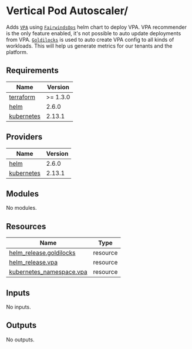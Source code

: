 # Vertical Pod Autoscaler/

Adds [`VPA`](https://github.com/kubernetes/autoscaler/tree/master/vertical-pod-autoscaler) using
[`FairwindsOps`](https://github.com/FairwindsOps/charts/tree/master/stable/vpa) helm chart to deploy VPA.
VPA recommender is the only feature enabled, it's not possible to auto update deployments from VPA.
[`Goldilocks`](https://github.com/FairwindsOps/charts/tree/master/stable/goldilocks) is used to auto create
VPA config to all kinds of workloads. This will help us generate metrics for our tenants and the platform.

## Requirements

| Name | Version |
|------|---------|
| <a name="requirement_terraform"></a> [terraform](#requirement\_terraform) | >= 1.3.0 |
| <a name="requirement_helm"></a> [helm](#requirement\_helm) | 2.6.0 |
| <a name="requirement_kubernetes"></a> [kubernetes](#requirement\_kubernetes) | 2.13.1 |

## Providers

| Name | Version |
|------|---------|
| <a name="provider_helm"></a> [helm](#provider\_helm) | 2.6.0 |
| <a name="provider_kubernetes"></a> [kubernetes](#provider\_kubernetes) | 2.13.1 |

## Modules

No modules.

## Resources

| Name | Type |
|------|------|
| [helm_release.goldilocks](https://registry.terraform.io/providers/hashicorp/helm/2.6.0/docs/resources/release) | resource |
| [helm_release.vpa](https://registry.terraform.io/providers/hashicorp/helm/2.6.0/docs/resources/release) | resource |
| [kubernetes_namespace.vpa](https://registry.terraform.io/providers/hashicorp/kubernetes/2.13.1/docs/resources/namespace) | resource |

## Inputs

No inputs.

## Outputs

No outputs.
